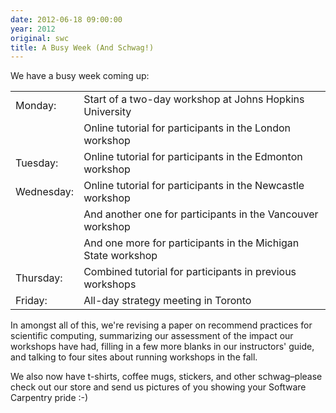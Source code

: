 ```yaml
---
date: 2012-06-18 09:00:00
year: 2012
original: swc
title: A Busy Week (And Schwag!)
---
```

<p>We have a busy week coming up:</p>
<table>
<tbody>
<tr>
<td>Monday:</td>
<td>Start of a two-day workshop at Johns Hopkins University</td>
</tr>
<tr>
<td></td>
<td>Online tutorial for participants in the London workshop</td>
</tr>
<tr>
<td>Tuesday:</td>
<td>Online tutorial for participants in the Edmonton workshop</td>
</tr>
<tr>
<td>Wednesday:</td>
<td>Online tutorial for participants in the Newcastle workshop</td>
</tr>
<tr>
<td></td>
<td>And another one for participants in the Vancouver workshop</td>
</tr>
<tr>
<td></td>
<td>And one more for participants in the Michigan State workshop</td>
</tr>
<tr>
<td>Thursday:</td>
<td>Combined tutorial for participants in previous workshops</td>
</tr>
<tr>
<td>Friday:</td>
<td>All-day strategy meeting in Toronto</td>
</tr>
</tbody>
</table>
<p>In amongst all of this, we're revising a paper on recommend practices for scientific computing, summarizing our assessment of the impact our workshops have had, filling in a few more blanks in our instructors' guide, and talking to four sites about running workshops in the fall.</p>
<p>We also now have t-shirts, coffee mugs, stickers, and other schwag–please check out our store and send us pictures of you showing your Software Carpentry pride :-)</p>
